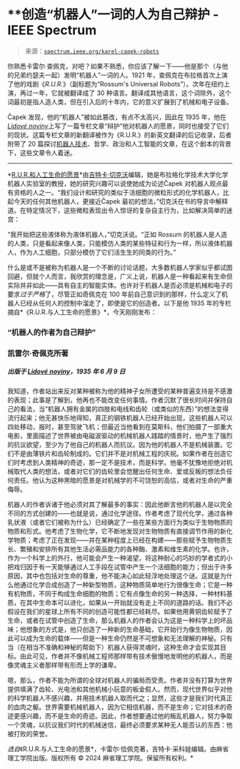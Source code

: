 <!--yml

category: 未分类

date: 2024-05-27 15:01:41

-->

# **创造“机器人”一词的人为自己辩护 - IEEE Spectrum

> 来源：[`spectrum.ieee.org/karel-capek-robots`](https://spectrum.ieee.org/karel-capek-robots)

你熟悉卡雷尔·查佩克，对吧？如果不熟悉，你应该了解一下——他是那个（与他的兄弟约瑟夫一起）发明“机器人”一词的人。1921 年，查佩克在布拉格首次上演了他的戏剧《*R.U.R.*》（副标题为“Rossum's Universal Robots”）。次年在纽约上演，再过一年，它就被翻译成了 30 种语言。翻译成其他语言，这个词除外，这个词最初是指人造人类，但在引入后的十年内，它的意义扩展到了机械和电子设备。

Čapek 发现，他的“机器人”被如此篡改，有点不太高兴，因此在 1935 年，他在[*Lidové noviny*](https://www.lidovky.cz/)上写了一篇专栏文章“辩护”他对机器人的愿景，同时也接受了它们的现状。这篇专栏文章的新翻译被作为《R.U.R.》的新英文翻译的后记收录，后者附带了 20 篇探讨[机器人技术](https://spectrum.ieee.org/topic/robotics/)、哲学、政治和人工智能的文章，在这个剧本的背景下，这些文章令人着迷。

* * *

*[R.U.R.和人工生命的愿景](https://mitpress.mit.edu/9780262544504/ir-u-r-iand-the-vision-of-artificial-life/)*由[吉特卡·切克沃](https://droplets.vscht.cz/people/cejkova)编辑，她是布拉格化学技术大学化学机器人实验室的教授，她的研究兴趣可以说使她成为论述Čapek 对机器人观点最有资格的人之一。“我们设计和研究的类似于活细胞的微粒形式的化学机器人，比起今天的任何其他机器人，更接近Čapek 最初的想法，”切克沃在书的导言中解释道。在特定情况下，这些微粒表现出令人惊讶的复杂自主行为，比如解决简单的迷宫：

“我开始把这些液体称为液体机器人，”切克沃说。“正如 Rossum 的机器人是人造的人类，只是看起来像人类，只能模仿人类的某些特征和行为一样，所以液体机器人，作为人工细胞，只部分模仿了它们活生生的同类的行为。”

什么是或不是被称为机器人是一个不断的讨论话题，大多数机器人学家似乎都试图回避，但就个人而言，我欣赏的理念是，广义上说，机器人是一种看起来有生命但实际并非如此——具有自主的智能实体。也许对于机器人是否必须是机械和电子的要求*过于严格*了，尽管正如奇佩克在 100 年前自己意识到的那样，什么定义了机器人已经从任何人的控制中溜走了，即使是它的创造者。以下是他 1935 年的专栏摘自*《R.U.R.与人工生命的愿景》*，今天刚刚发布：

### “机器人的作者为自己辩护”

### **凯雷尔·奇佩克**所著

##### 出版于 [Lidové noviny](https://www.lidovky.cz/)，1935 年 6 月 9 日

我知道，作者站出来反对某种被称为他的精神子女所遭受的某种普遍支持是不感激的表现；此事是了解到，他再也不能改变任何事情。作者沉默了很长时间并保持自己的看法，当“机器人拥有金属的四肢和电线和齿轮（或类似的东西）”的想法变得流行起来；他无甚快乐地得知，真正的钢铁机器人已经开始出现，这些机器人可以四处移动，报时，甚至驾驶飞机；但最近当他看到在莫斯科，他们拍摄了一部重大电影，里面描述了世界被由电磁波驱动的机械机器人践踏的情景时，他产生了强烈的抗议欲望，至少为了他自己的机器人而抗议。因为他的机器人不是机械装置。它们不是由薄铁片和齿轮制成的。它们并不是对机械工程的庆祝。如果作者在创造它们时考虑到人类精神的奇迹，那一定不是技术，而是科学。他毫不犹豫地拒绝对机械取代人类的想法，或者对它们的齿轮里会觉醒出任何生命、爱或反叛的想法负任何责任。他认为这种黑暗的愿景是对机械学的不可饶恕的高估，或者对生命的严重侮辱。

机器人的作者诉诸于他必须对其了解最多的事实：因此他断言他的机器人是以完全不同的方式创建的——也就是说，通过化学途径。作者考虑了现代化学，通过各种乳状液（或者它们被称为什么）已经确定了一些在某些方面行为类似于生物物质的物质和形式。他考虑了生物化学，它不断地发现对生物物质有直接调节作用的新化学物质；考虑了正在发现——并在某种程度上已经在构建——那些赋予生物物质生长、繁殖和安排所有其他生活必需品能力的各种酶、激素和维生素的化学。也许，作为一个科学上的外行，他可能会产生一种渴望，将这种耐心的巧妙的学者式的小把戏归因于有一天能够通过人工手段在试管中产生一个活细胞的能力；但出于许多原因，其中也包括对生命的尊重，他不能决心如此轻浮地处理这个谜。这就是为什么他通过化学合成创造了一种新型物质，这种物质简单地行为很像生命；它是一种有机物质，不同于构成生命细胞的物质；它有点像生命的另一种选择，一种材料基质，在其中生命本可以进化，如果从一开始就没有走上不同的道路的话。我们不必假设在我们的星球上所有不同的创造可能性都已经耗尽。如果他用黄铜齿轮赋予了生命，或者在试管中创造了生命，那么机器人的作者会认为这是一种科学上的坏品味；他想象的方式是，他只创造了一种新的生命基础，它开始行为像生物物质，因此可以成为生命的载体——但是一种生命仍然是不可想象和无法理解的神秘。只有当（在相当不准确和神秘的帮助下）机器人获得灵魂时，这种生命才会实现其目标。由此可见，作者并不像机械工程师那样带有技术傲慢地发明他的机器人，而是像灵魂主义者那样带有形而上学的谦卑。

嗯，那么，作者不能为所谓的全球对机器人的骗局而受责。作者并没有打算为世界提供填满了齿轮、光电池和其他机械小玩意的板金假人。然而，现代世界似乎对他的科学机器人不感兴趣，并用技术机器人取而代之；显然，这些才是我们时代真正的血肉之躯。世界需要机械机器人，因为它相信机器，而不是生命；它对技术的奇迹更感兴趣，而不是生命的奇迹。因此，作者想要通过他的叛乱机器人，努力争取一个灵魂，以抗议我们时代的机械迷信，最终必须要求某种无人能否认的东西：他被打败的荣誉。

*选自*《R.U.R.与人工生命的愿景*，卡雷尔·恰佩克著，吉特卡·采科娃编辑。由麻省理工学院出版。版权所有 © 2024 麻省理工学院。保留所有权利。*
